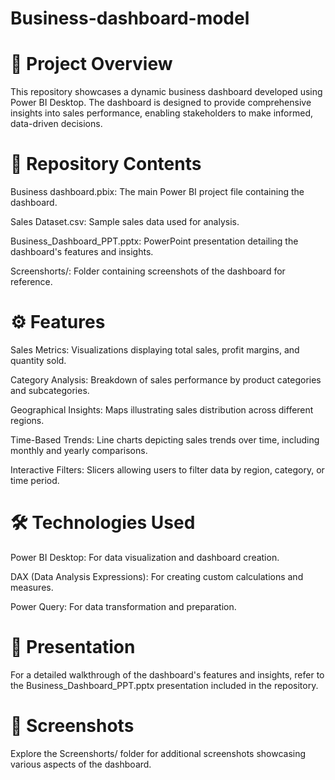 # Business-dashboard-model
# 🧠 Project Overview
This repository showcases a dynamic business dashboard developed using Power BI Desktop. The dashboard is designed to provide comprehensive insights into sales performance, enabling stakeholders to make informed, data-driven decisions.

# 📁 Repository Contents
Business dashboard.pbix: The main Power BI project file containing the dashboard.

Sales Dataset.csv: Sample sales data used for analysis.

Business_Dashboard_PPT.pptx: PowerPoint presentation detailing the dashboard's features and insights.

Screenshorts/: Folder containing screenshots of the dashboard for reference.

# ⚙️ Features
Sales Metrics: Visualizations displaying total sales, profit margins, and quantity sold.

Category Analysis: Breakdown of sales performance by product categories and subcategories.

Geographical Insights: Maps illustrating sales distribution across different regions.

Time-Based Trends: Line charts depicting sales trends over time, including monthly and yearly comparisons.

Interactive Filters: Slicers allowing users to filter data by region, category, or time period.

# 🛠️ Technologies Used
Power BI Desktop: For data visualization and dashboard creation.

DAX (Data Analysis Expressions): For creating custom calculations and measures.

Power Query: For data transformation and preparation.


# 📄 Presentation
For a detailed walkthrough of the dashboard's features and insights, refer to the Business_Dashboard_PPT.pptx presentation included in the repository.

# 📸 Screenshots
Explore the Screenshorts/ folder for additional screenshots showcasing various aspects of the dashboard.
